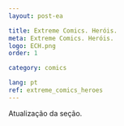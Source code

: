 ```yaml
---
layout: post-ea

title: Extreme Comics. Heróis.
meta: Extreme Comics. Heróis.
logo: ECH.png
order: 1

category: comics

lang: pt
ref: extreme_comics_heroes
---
```


Atualização da seção.
